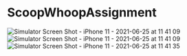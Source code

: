 # ScoopWhoopAssignment

![Simulator Screen Shot - iPhone 11 - 2021-06-25 at 11 41 09](https://user-images.githubusercontent.com/41900044/123379495-d7b4b400-d5ab-11eb-804c-eebf107b49c4.png)
![Simulator Screen Shot - iPhone 11 - 2021-06-25 at 11 41 09](https://user-images.githubusercontent.com/41900044/123380284-e2bc1400-d5ac-11eb-81fb-59fd7c7e7bd4.png)
![Simulator Screen Shot - iPhone 11 - 2021-06-25 at 11 41 35](https://user-images.githubusercontent.com/41900044/123380334-efd90300-d5ac-11eb-930e-90abb6055710.png)
